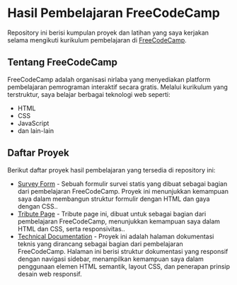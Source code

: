 # Hasil Pembelajaran FreeCodeCamp

Repository ini berisi kumpulan proyek dan latihan yang saya kerjakan selama mengikuti kurikulum pembelajaran di [FreeCodeCamp](https://www.freecodecamp.org/).

## Tentang FreeCodeCamp

FreeCodeCamp adalah organisasi nirlaba yang menyediakan platform pembelajaran pemrograman interaktif secara gratis. Melalui kurikulum yang terstruktur, saya belajar berbagai teknologi web seperti:

- HTML
- CSS
- JavaScript
- dan lain-lain

## Daftar Proyek

Berikut daftar proyek hasil pembelajaran yang tersedia di repository ini:

- [Survey Form](https://github.com/lidionn/freecodecamp-learn/tree/main/Responsive%20Web%20Design/survey-form) - Sebuah formulir survei statis yang dibuat sebagai bagian dari pembelajaran FreeCodeCamp. Proyek ini menunjukkan kemampuan saya dalam membangun struktur formulir dengan HTML dan gaya dengan CSS..
- [Tribute Page](https://github.com/lidionn/freecodecamp-learn/tree/main/Responsive%20Web%20Design/tribute-page) - Tribute page ini, dibuat untuk sebagai bagian dari pembelajaran FreeCodeCamp, menunjukkan kemampuan saya dalam HTML dan CSS, serta responsivitas..
- [Technical Documentation](https://github.com/lidionn/freecodecamp-learn/tree/main/Responsive%20Web%20Design/technical-documentation-page) - Proyek ini adalah halaman dokumentasi teknis yang dirancang sebagai bagian dari pembelajaran FreeCodeCamp. Halaman ini berisi struktur dokumentasi yang responsif dengan navigasi sidebar, menampilkan kemampuan saya dalam penggunaan elemen HTML semantik, layout CSS, dan penerapan prinsip desain web responsif.
